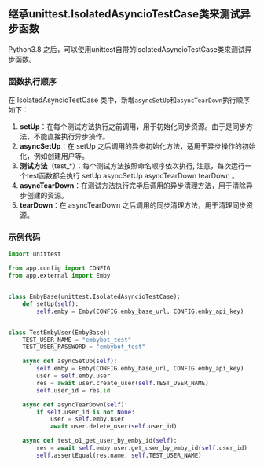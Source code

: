 ## 继承unittest.IsolatedAsyncioTestCase类来测试异步函数
Python3.8 之后，可以使用unittest自带的IsolatedAsyncioTestCase类来测试异步函数。
### 函数执行顺序
在 IsolatedAsyncioTestCase 类中，新增`asyncSetUp`和`asyncTearDown`执行顺序如下：

1. **setUp**：在每个测试方法执行之前调用，用于初始化同步资源。由于是同步方法，不能直接执行异步操作。
2. **asyncSetUp**：在 setUp 之后调用的异步初始化方法，适用于异步操作的初始化，例如创建用户等。
3. **测试方法**（test_*）：每个测试方法按照命名顺序依次执行, 注意，每次运行一个test函数都会执行 setUp asyncSetUp asyncTearDown tearDown 。
4. **asyncTearDown**：在测试方法执行完毕后调用的异步清理方法，用于清除异步创建的资源。
5. **tearDown**：在 asyncTearDown 之后调用的同步清理方法，用于清理同步资源。

### 示例代码
```python
import unittest

from app.config import CONFIG
from app.external import Emby


class EmbyBase(unittest.IsolatedAsyncioTestCase):
    def setUp(self):
        self.emby = Emby(CONFIG.emby_base_url, CONFIG.emby_api_key)


class TestEmbyUser(EmbyBase):
    TEST_USER_NAME = "embybot_test"
    TEST_USER_PASSWORD = "embybot_test"

    async def asyncSetUp(self):
        self.emby = Emby(CONFIG.emby_base_url, CONFIG.emby_api_key)
        user = self.emby.user
        res = await user.create_user(self.TEST_USER_NAME)
        self.user_id = res.id

    async def asyncTearDown(self):
        if self.user_id is not None:
            user = self.emby.user
            await user.delete_user(self.user_id)

    async def test_o1_get_user_by_emby_id(self):
        res = await self.emby.user.get_user_by_emby_id(self.user_id)
        self.assertEqual(res.name, self.TEST_USER_NAME)
```

